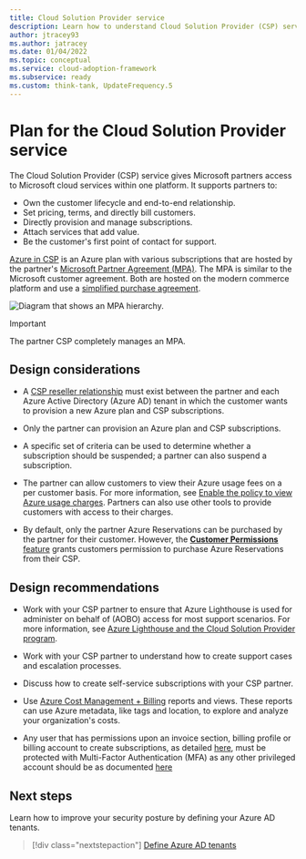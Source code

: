 ```yaml
---
title: Cloud Solution Provider service
description: Learn how to understand Cloud Solution Provider (CSP) service agreements and Azure Active Directory (Azure AD) tenants.
author: jtracey93
ms.author: jatracey
ms.date: 01/04/2022
ms.topic: conceptual
ms.service: cloud-adoption-framework
ms.subservice: ready
ms.custom: think-tank, UpdateFrequency.5
---
```


# Plan for the Cloud Solution Provider service

The Cloud Solution Provider (CSP) service gives Microsoft partners access to Microsoft cloud services within one platform. It supports partners to:

- Own the customer lifecycle and end-to-end relationship.
- Set pricing, terms, and directly bill customers.
- Directly provision and manage subscriptions.
- Attach services that add value.
- Be the customer's first point of contact for support.

[Azure in CSP](https://azure.microsoft.com/offers/ms-azr-0145p/) is an Azure plan with various subscriptions that are hosted by the partner's [Microsoft Partner Agreement (MPA)](/azure/cost-management-billing/understand/mpa-overview). The MPA is similar to the Microsoft customer agreement. Both are hosted on the modern commerce platform and use a [simplified purchase agreement](https://www.microsoft.com/licensing/docs/customeragreement).

![Diagram that shows an MPA hierarchy.](../../enterprise-scale/media/mpa-hierarchy.png)

> [!IMPORTANT]
> The partner CSP completely manages an MPA.

## Design considerations

- A [CSP reseller relationship](/partner-center/request-a-relationship-with-a-customer) must exist between the partner and each Azure Active Directory (Azure AD) tenant in which the customer wants to provision a new Azure plan and CSP subscriptions.

- Only the partner can provision an Azure plan and CSP subscriptions.

- A specific set of criteria can be used to determine whether a subscription should be suspended; a partner can also suspend a subscription.

- The partner can allow customers to view their Azure usage fees on a per customer basis. For more information, see [Enable the policy to view Azure usage charges](/azure/cost-management-billing/costs/get-started-partners#enable-cost-management-for-customer-tenant-subscriptions). Partners can also use other tools to provide customers with access to their charges.

- By default, only the partner Azure Reservations can be purchased by the partner for their customer. However, the [**Customer Permissions** feature](/partner-center/give-customers-permission) grants customers permission to purchase Azure Reservations from their CSP.

## Design recommendations

- Work with your CSP partner to ensure that Azure Lighthouse is used for administer on behalf of (AOBO) access for most support scenarios. For more information, see [Azure Lighthouse and the Cloud Solution Provider program](/azure/lighthouse/concepts/cloud-solution-provider).

- Work with your CSP partner to understand how to create support cases and escalation processes.

- Discuss how to create self-service subscriptions with your CSP partner.

- Use [Azure Cost Management + Billing](/azure/cost-management-billing/cost-management-billing-overview) reports and views. These reports can use Azure metadata, like tags and location, to explore and analyze your organization's costs.

- Any user that has permissions upon an invoice section, billing profile or billing account to create subscriptions, as detailed [here](/azure/cost-management-billing/manage/understand-mca-roles#subscription-billing-roles-and-tasks), must be protected with Multi-Factor Authentication (MFA) as any other privileged account should be as documented [here](/azure/active-directory/roles/security-planning?bc=%2Fazure%2Fcloud-adoption-framework%2F_bread%2Ftoc.json&toc=%2Fazure%2Fcloud-adoption-framework%2Ftoc.json)

## Next steps

Learn how to improve your security posture by defining your Azure AD tenants.

> [!div class="nextstepaction"]
> [Define Azure AD tenants](azure-ad-define.md)
